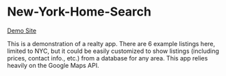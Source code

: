 # New-York-Home-Search

[Demo Site](https://4mber.github.io/New-York-Home-Search/)
 
This is a demonstration of a realty app. There are 6 example listings here, limited to NYC, but it could be easily customized to show listings (including prices, contact info., etc.) from a database for any area.
This app relies heavily on the Google Maps API.
